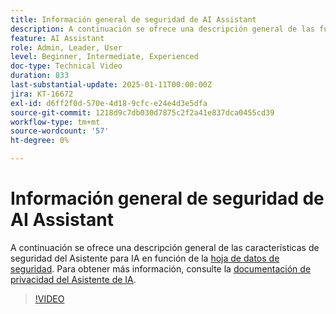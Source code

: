 ```yaml
---
title: Información general de seguridad de AI Assistant
description: A continuación se ofrece una descripción general de las funciones de seguridad del asistente de IA, basada en la hoja de datos de seguridad.
feature: AI Assistant
role: Admin, Leader, User
level: Beginner, Intermediate, Experienced
doc-type: Technical Video
duration: 833
last-substantial-update: 2025-01-11T00:00:00Z
jira: KT-16672
exl-id: d6ff2f0d-570e-4d18-9cfc-e24e4d3e5dfa
source-git-commit: 1218d9c7db030d7875c2f2a41e837dca0455cd39
workflow-type: tm+mt
source-wordcount: '57'
ht-degree: 0%

---
```



# Información general de seguridad de AI Assistant

A continuación se ofrece una descripción general de las características de seguridad del Asistente para IA en función de la <a href="https://www.adobe.com/content/dam/cc/en/trust-center/ungated/whitepapers/experience-cloud/adobe-ai-assistant-in-aep-security-fact-sheet.pdf">hoja de datos de seguridad</a>.  Para obtener más información, consulte la [documentación de privacidad del Asistente de IA](https://experienceleague.adobe.com/es/docs/experience-platform/ai-assistant/privacy).

>[!VIDEO](https://video.tv.adobe.com/v/3441083/?learn=on&enablevpops&captions=spa)
